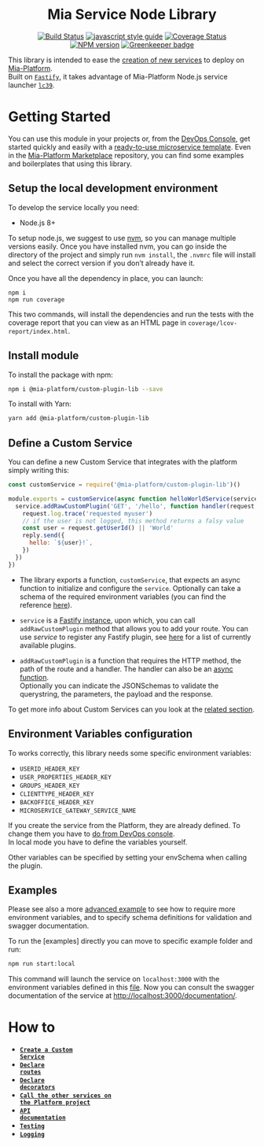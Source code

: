 <div align="center">

# Mia Service Node Library

[![Build Status][travis-svg]][travis-org]
[![javascript style guide][standard-mia-svg]][standard-mia]
[![Coverage Status][coverall-svg]][coverall-io]  
[![NPM version][npmjs-svg]][npmjs-com]
[![Greenkeeper badge][greenkeeper-svg]][greenkeeper-io]

</div>

This library is intended to ease the [creation of new services](https://docs.mia-platform.eu/development_suite/api-console/api-design/services/) to deploy
on [Mia-Platform][mia-platform].  
Built on [`Fastify`][fastify], it takes advantage of Mia-Platform Node.js service launcher [`lc39`][lc39].

# Getting Started
You can use this module in your projects or, from the [DevOps Console](https://docs.mia-platform.eu/development_suite/overview-dev-suite/), get started quickly and easily with a [ready-to-use microservice template](https://docs.mia-platform.eu/development_suite/api-console/api-design/custom_microservice_get_started/). Even in  the [Mia-Platform Marketplace](https://github.com/mia-platform-marketplace) repository, you can find some examples and boilerplates that using this library.

## Setup the local development environment

To develop the service locally you need:
- Node.js 8+

To setup node.js, we suggest to use [nvm][nvm], so you can manage multiple versions easily.
Once you have installed nvm, you can go inside the directory of the project and simply run
`nvm install`, the `.nvmrc` file will install and select the correct version
if you don’t already have it.

Once you have all the dependency in place, you can launch:
```shell
npm i
npm run coverage
```

This two commands, will install the dependencies and run the tests with the coverage report that you can view as an HTML
page in `coverage/lcov-report/index.html`.

## Install module

To install the package with npm:

```sh
npm i @mia-platform/custom-plugin-lib --save
```
To install with Yarn:

```sh
yarn add @mia-platform/custom-plugin-lib
```
## Define a Custom Service

You can define a new Custom Service that integrates with the platform simply writing this:
```js
const customService = require('@mia-platform/custom-plugin-lib')()

module.exports = customService(async function helloWorldService(service) {
  service.addRawCustomPlugin('GET', '/hello', function handler(request, reply) {
    request.log.trace('requested myuser')
    // if the user is not logged, this method returns a falsy value
    const user = request.getUserId() || 'World'
    reply.send({
      hello: `${user}!`,
    })
  })
}) 
```
- The library exports a function, `customService`, that expects an async function to initialize and configure the `service`. Optionally can take a schema of the required environment variables (you can find the reference [here][fastify-env]).
- `service` is a [Fastify instance](https://www.fastify.io/docs/latest/Server/), upon which, you can call `addRawCustomPlugin` method that allows you to add your route. You can use  *service* to register any Fastify plugin, see [here][fastify-ecosystem] for a list of currently available plugins.

- `addRawCustomPlugin` is a function that requires the HTTP method, the path of the route and a handler. The handler can also be an [async function](https://www.fastify.io/docs/latest/Routes/#async-await).  
Optionally you can indicate the JSONSchemas to validate the querystring, the parameters, the payload and the response.  

To get more info about Custom Services can you look at the [related section](./docs/CustomService.md).

## Environment Variables configuration
To works correctly, this library needs some specific environment variables:

* `USERID_HEADER_KEY`
* `USER_PROPERTIES_HEADER_KEY`
* `GROUPS_HEADER_KEY`
* `CLIENTTYPE_HEADER_KEY`
* `BACKOFFICE_HEADER_KEY`
* `MICROSERVICE_GATEWAY_SERVICE_NAME`

If you create the service from the Platform, they are already defined. To change them you have to [do from DevOps console](https://docs.mia-platform.eu/development_suite/api-console/api-design/services#environment-variable-configuration).  
In local mode you have to define the variables yourself.

Other variables can be specified by setting your envSchema when calling the plugin.

## Examples
Please see also a more [advanced example](examples/advanced/index.js) to see how to require
more environment variables, and to specify schema definitions for validation and swagger documentation.

To run the [examples] directly you can move to specific example folder and run:

```sh
npm run start:local
```

This command will launch the service on `localhost:3000` with the environment variables defined
in this [file](examples/default.env).
Now you can consult the swagger documentation of the service at
[http://localhost:3000/documentation/](http://localhost:3000/documentation/).

# How to

* <a href="./docs/CustomService.md"><code><b>Create a Custom Service</b></code></a>
* <a href="./docs/Routes.md#declare-routes"><code><b>Declare routes</b></code></a>
* <a href="./docs/Decorators.md"><code><b>Declare decorators</b></code></a>
* <a href="./docs/HTTPClient.md"><code><b>Call the other services on the Platform project</b></code></a>
* <a href="./docs/ApiDoc.md"><code><b>API documentation</b></code></a>
* <a href="./docs/Testing.md"><code><b>Testing</b></code></a>
* <a href="./docs/Logging.md#logging"><code><b>Logging</b></code></a>

[17]: https://developer.mozilla.org/docs/Web/JavaScript/Reference/Global_Objects/Array

[18]: https://developer.mozilla.org/docs/Web/JavaScript/Reference/Global_Objects/String

[19]: https://developer.mozilla.org/docs/Web/JavaScript/Reference/Global_Objects/Object

[20]: https://developer.mozilla.org/docs/Web/JavaScript/Reference/Global_Objects/Boolean

[21]: https://developer.mozilla.org/docs/Web/JavaScript/Reference/Global_Objects/Promise

[22]: https://developer.mozilla.org/docs/Web/API/Comment/Comment

[23]: https://daringfireball.net/projects/markdown/

[travis-svg]: https://travis-ci.org/mia-platform/custom-plugin-lib.svg?branch=master
[travis-org]: https://travis-ci.org/mia-platform/custom-plugin-lib
[standard-mia-svg]: https://img.shields.io/badge/code_style-standard--mia-orange.svg
[standard-mia]: https://github.com/mia-platform/eslint-config-mia
[coverall-svg]: https://coveralls.io/repos/github/mia-platform/custom-plugin-lib/badge.svg
[coverall-io]: https://coveralls.io/github/mia-platform/custom-plugin-lib
[npmjs-svg]: https://img.shields.io/npm/v/@mia-platform/custom-plugin-lib.svg?logo=npm
[npmjs-com]: https://www.npmjs.com/package/@mia-platform/custom-plugin-lib
[greenkeeper-svg]: https://badges.greenkeeper.io/mia-platform/custom-plugin-lib.svg
[greenkeeper-io]: https://greenkeeper.io/

[mia-platform]: https://www.mia-platform.eu/
[lc39]: https://github.com/mia-platform/lc39
[nvm]: https://github.com/creationix/nvm

[fastify]: https://www.fastify.io/
[fastify-env]: https://github.com/fastify/fastify-env
[fastify-async]: https://www.fastify.io/docs/latest/Routes/#async-await
[fastify-ecosystem]: https://www.fastify.io/ecosystem/
[fastify-parsers]: https://www.fastify.io/docs/latest/ContentTypeParser/

